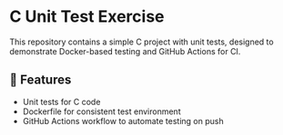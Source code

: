 # C Unit Test Exercise

This repository contains a simple C project with unit tests, designed to demonstrate Docker-based testing and GitHub Actions for CI.

## 🚀 Features

- Unit tests for C code
- Dockerfile for consistent test environment
- GitHub Actions workflow to automate testing on push
